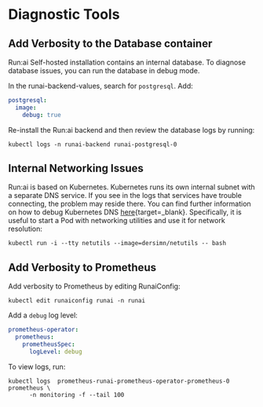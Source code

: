 # Diagnostic Tools

## Add Verbosity to the Database container

Run:ai Self-hosted installation contains an internal database. To diagnose database issues, you can run the database in debug mode.

In the runai-backend-values, search for `postgresql`. Add: 

``` YAML
postgresql:
  image:
    debug: true
```

Re-install the Run:ai backend and then review the database logs by running: 

```
kubectl logs -n runai-backend runai-postgresql-0
```


## Internal Networking Issues

Run:ai is based on Kubernetes. Kubernetes runs its own internal subnet with a separate DNS service. If you see in the logs that services have trouble connecting, the problem may reside there.  You can find further information on how to debug Kubernetes DNS [here](https://kubernetes.io/docs/tasks/administer-cluster/dns-debugging-resolution/){target=_blank}. Specifically, it is useful to start a Pod with networking utilities and use it for network resolution:

```
kubectl run -i --tty netutils --image=dersimn/netutils -- bash
```

## Add Verbosity to Prometheus

Add verbosity to Prometheus by editing RunaiConfig:

```
kubectl edit runaiconfig runai -n runai
```

Add a `debug` log level:

``` YAML
prometheus-operator:
  prometheus:
    prometheusSpec:
      logLevel: debug
```

To view logs, run:
``` 
kubectl logs  prometheus-runai-prometheus-operator-prometheus-0 prometheus \
      -n monitoring -f --tail 100
```
